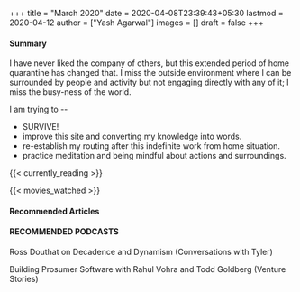+++
title = "March 2020"
date = 2020-04-08T23:39:43+05:30
lastmod = 2020-04-12
author = ["Yash Agarwal"]
images = []
draft = false
+++

#### Summary

I have never liked the company of others, but this extended period of home quarantine has changed that. I miss the outside environment where I can be surrounded by people and activity but not engaging directly with any of it; I miss the busy-ness of the world.

I am trying to --
- SURVIVE!
- improve this site and converting my knowledge into words.
- re-establish my routing after this indefinite work from home situation.
- practice meditation and being mindful about actions and surroundings.

{{< currently_reading >}}

{{< movies_watched >}}

#### Recommended Articles


#### RECOMMENDED PODCASTS
Ross Douthat on Decadence and Dynamism (Conversations with Tyler)

Building Prosumer Software with Rahul Vohra and Todd Goldberg (Venture Stories)

[comment]: # (## 2020, Previously
**Week 1**:)